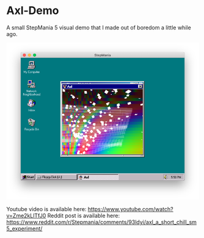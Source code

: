 # Axl-Demo
A small StepMania 5 visual demo that I made out of boredom a little while ago.

![](https://github.com/JoseVarelaP/Axl-Demo/blob/master/preview.png)

Youtube video is available here: https://www.youtube.com/watch?v=Zme2kLlTfJ0
Reddit post is available here: https://www.reddit.com/r/Stepmania/comments/93ldyi/axl_a_short_chill_sm5_experiment/
